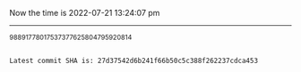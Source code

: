 Now the time is 2022-07-21 13:24:07 pm

---

<small>98891778017537377625804795920814</small>

```txt

Latest commit SHA is: 27d37542d6b241f66b50c5c388f262237cdca453
```
